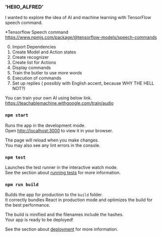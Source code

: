 ### 'HEllO_ALFRED'
I wanted to explore the idea of AI and machine learning with TensorFlow speech command.

*Tensorflow Speech command
https://www.npmjs.com/package/@tensorflow-models/speech-commands

0. Import Dependencies 
1. Create Model and Action states 
2. Create recognizer 
3. Create list for Actions 
4. Display commands 
5. Train the butler to use more words
6. Execution of commands
7. Set up replies ( possibly with English accent, because WHY THE HELL NOT?)

You can train your own AI using below link.
https://teachablemachine.withgoogle.com/train/audio


### `npm start`

Runs the app in the development mode.\
Open [http://localhost:3000](http://localhost:3000) to view it in your browser.

The page will reload when you make changes.\
You may also see any lint errors in the console.

### `npm test`

Launches the test runner in the interactive watch mode.\
See the section about [running tests](https://facebook.github.io/create-react-app/docs/running-tests) for more information.

### `npm run build`

Builds the app for production to the `build` folder.\
It correctly bundles React in production mode and optimizes the build for the best performance.

The build is minified and the filenames include the hashes.\
Your app is ready to be deployed!

See the section about [deployment](https://facebook.github.io/create-react-app/docs/deployment) for more information.
